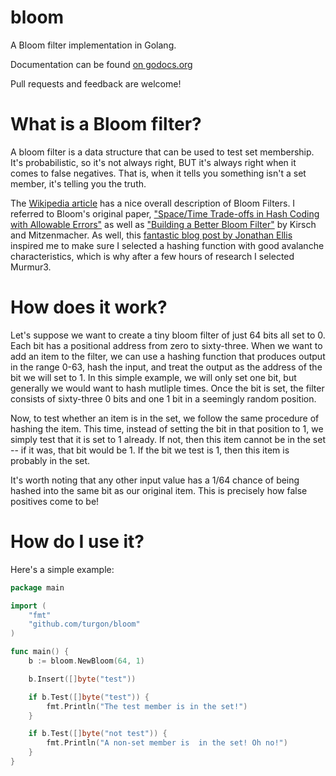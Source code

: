# bloom

A Bloom filter implementation in Golang.

Documentation can be found [on godocs.org][5]

Pull requests and feedback are welcome!

# What is a Bloom filter?

A bloom filter is a data structure that can be used to test set membership. It's probabilistic, so it's not always right, BUT it's always right when it comes to false negatives. That is, when it tells you something isn't a set member, it's telling you the truth.

The [Wikipedia article][1] has a nice overall description of Bloom Filters. I referred to Bloom's original paper, ["Space/Time Trade-offs in Hash Coding with Allowable Errors"][2] as well as ["Building a Better Bloom Filter"][3] by Kirsch and Mitzenmacher. As well, this [fantastic blog post by Jonathan Ellis][4] inspired me to make sure I selected a hashing function with good avalanche characteristics, which is why after a few hours of research I selected Murmur3.

# How does it work?

Let's suppose we want to create a tiny bloom filter of just 64 bits all set to 0. Each bit has a positional address from zero to sixty-three. When we want to add an item to the filter, we can use a hashing function that produces output in the range 0-63, hash the input, and treat the output as the address of the bit we will set to 1. In this simple example, we will only set one bit, but generally we would want to hash mutliple times. Once the bit is set, the filter consists of sixty-three 0 bits and one 1 bit in a seemingly random position.

Now, to test whether an item is in the set, we follow the same procedure of hashing the item. This time, instead of setting the bit in that position to 1, we simply test that it is set to 1 already. If not, then this item cannot be in the set -- if it was, that bit would be 1. If the bit we test is 1, then this item is probably in the set.

It's worth noting that any other input value has a 1/64 chance of being hashed into the same bit as our original item. This is precisely how false positives come to be!

# How do I use it?

Here's a simple example:

```go
package main

import (
	"fmt"
	"github.com/turgon/bloom"
)

func main() {
	b := bloom.NewBloom(64, 1)

	b.Insert([]byte("test"))

	if b.Test([]byte("test")) {
		fmt.Println("The test member is in the set!")
	}

	if b.Test([]byte("not test")) {
		fmt.Println("A non-set member is  in the set! Oh no!")
	}
}

```


[1]: http://en.wikipedia.org/wiki/Bloom_filter
[2]: http://astrometry.net/svn/trunk/documents/papers/dstn-review/papers/bloom1970.pdf
[3]: http://www.eecs.harvard.edu/~kirsch/pubs/bbbf/esa06.pdf
[4]: http://spyced.blogspot.com/2009/01/all-you-ever-wanted-to-know-about.html
[5]: https://godoc.org/github.com/turgon/bloom
